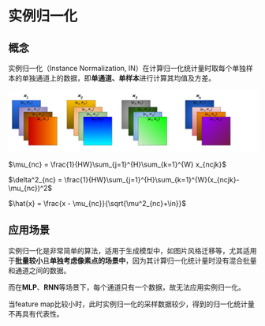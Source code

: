 # 实例归一化

## 概念

实例归一化（Instance Normalization, IN）在计算归一化统计量时取每个单独样本的单独通道上的数据，即**单通道、单样本**进行计算其均值及方差。

![pic alt](./pics/in.png "opt title")

$\mu_{nc} = \frac{1}{HW}\sum_{j=1}^{H}\sum_{k=1}^{W} x_{ncjk}$

$\delta^2_{nc} = \frac{1}{HW}\sum_{j=1}^{H}\sum_{k=1}^{W}(x_{ncjk}-\mu_{nc})^2$

$\hat{x} = \frac{x - \mu_{nc}}{\sqrt{\mu^2_{nc}+\in}}$


## 应用场景

实例归一化是非常简单的算法，适用于生成模型中，如图片风格迁移等，尤其适用于**批量较小**且**单独考虑像素点的场景中**，因为其计算归一化统计量时没有混合批量和通道之间的数据。

而在**MLP**、**RNN**等场景下，每个通道只有一个数据，故无法应用实例归一化。

当feature map比较小时，此时实例归一化的采样数据较少，得到的归一化统计量不再具有代表性。
